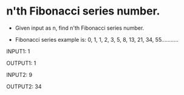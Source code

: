 # n'th Fibonacci series number.

- Given input as n, find n'th Fibonacci series number.

- Fibonacci series example is: 0, 1, 1, 2, 3, 5, 8, 13, 21, 34, 55...........

INPUT1:
1

OUTPUT1:
1

INPUT2:
9

OUTPUT2:
34

